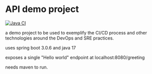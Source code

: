 API demo project
=================
[![Java CI](https://github.com/Clau963/apiDemo/actions/workflows/apiDemo-build.yaml/badge.svg)](https://github.com/Clau963/apiDemo-sdet/actions/workflows/apiDemo-build.yaml)

a demo project to be used to exemplify 
the CI/CD process and other technologies 
around the DevOps and SRE practices.


uses spring boot 3.0.6 and java 17

exposes a single "Hello world" endpoint
at localhost:8080/greeting

needs maven to run.
